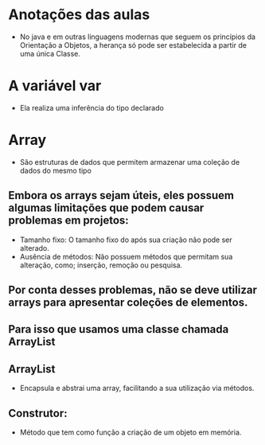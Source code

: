 # Anotações das aulas
- No java e em outras linguagens modernas que seguem os princípios da Orientação a Objetos, a herança só pode ser 
  estabelecida a partir de uma única Classe.

# A variável var
- Ela realiza uma inferência do tipo declarado

# Array 
- São estruturas de dados que permitem armazenar uma coleção de dados do mesmo tipo
## Embora os arrays sejam úteis, eles possuem algumas limitações que podem causar problemas em projetos:
- Tamanho fixo: O tamanho fixo do após sua criação não pode ser alterado.
- Ausência de métodos: Não possuem métodos que permitam sua alteração, como; inserção, remoção ou pesquisa.

## Por conta desses problemas, não se deve utilizar arrays para apresentar coleções de elementos.
## Para isso que usamos uma classe chamada ArrayList
## ArrayList
- Encapsula e abstrai uma array, facilitando a sua utilização via métodos.

## Construtor:
- Método que tem como função a criação de um objeto em memória.